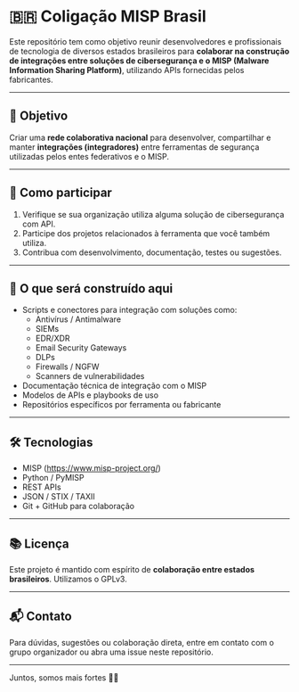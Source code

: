 # 🇧🇷 Coligação MISP Brasil

Este repositório tem como objetivo reunir desenvolvedores e profissionais de tecnologia de diversos estados brasileiros para **colaborar na construção de integrações entre soluções de cibersegurança e o MISP (Malware Information Sharing Platform)**, utilizando APIs fornecidas pelos fabricantes.

---

## 🎯 Objetivo

Criar uma **rede colaborativa nacional** para desenvolver, compartilhar e manter **integrações (integradores)** entre ferramentas de segurança utilizadas pelos entes federativos e o MISP.

---

## 🤝 Como participar

1. Verifique se sua organização utiliza alguma solução de cibersegurança com API.
2. Participe dos projetos relacionados à ferramenta que você também utiliza.
3. Contribua com desenvolvimento, documentação, testes ou sugestões.

---

## 🔧 O que será construído aqui

- Scripts e conectores para integração com soluções como:
  - Antivírus / Antimalware
  - SIEMs
  - EDR/XDR
  - Email Security Gateways
  - DLPs
  - Firewalls / NGFW
  - Scanners de vulnerabilidades
- Documentação técnica de integração com o MISP
- Modelos de APIs e playbooks de uso
- Repositórios específicos por ferramenta ou fabricante

---

## 🛠 Tecnologias

- MISP (https://www.misp-project.org/)
- Python / PyMISP
- REST APIs
- JSON / STIX / TAXII
- Git + GitHub para colaboração

---

## 📚 Licença

Este projeto é mantido com espírito de **colaboração entre estados brasileiros**. Utilizamos o GPLv3.  

---

## 📬 Contato

Para dúvidas, sugestões ou colaboração direta, entre em contato com o grupo organizador ou abra uma issue neste repositório.

---

Juntos, somos mais fortes 💪🔐
